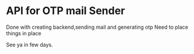 # API for OTP mail Sender

Done with creating backend,sending mail and generating otp 
Need to place things in place

See ya in few days.